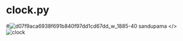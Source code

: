 #  clock.py
#![d07f9aca6938f691b840f97dd1cd67dd_w_1885-40](https://user-images.githubusercontent.com/88402272/136018209-f7ced2ae-5c2a-448c-9e19-c6e97371cbc3.png)
 sandupama </>
![clock](https://user-images.githubusercontent.com/88402272/136017166-fd76b4b8-087b-44b0-89b0-19c3a7511c82.png)

